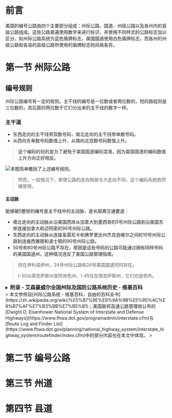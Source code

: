 # 前言
美国的编号公路由四个主要部分组成：州际公路、国道、州级公路以及各州内的县级公路组成。这些公路普遍使用数字来进行标识，并使用不同样式的公路标志加以区分，如州际公路系统为蓝色盾牌标志，美国国道使用白色盾牌标志，而各州的州级公路和各县的县级公路所使用的盾牌标志则风格各异。

# <font style="color:rgb(32, 33, 34);">第一节 州际公路</font>
## 编号规则
<font style="color:rgb(32, 33, 34);">州际公路编号有一定的规则。主干线的编号是一位数或者两位数的，短的路程则是三位数的，其后面的两位数于它们分出来的主干线的数字一样。</font>

### 主干道
+ <font style="color:rgb(32, 33, 34);">东西走向的主干线带双数号码，南北走向的主干线带单数号码。</font>
+ <font style="color:rgb(32, 33, 34);">从西向东单数号码数值上升，从南向北双数号码数值上升。</font>

> <font style="color:rgb(32, 33, 34);">这个编码的目的是为了避免于美国国道编码混淆，因为美国国道的编码数值上升方向正好相反。</font>
>

![本图简单概括了上述编号规则。](https://cdn.nlark.com/yuque/0/2023/png/34598262/1682161217635-64603f1b-0e5b-4884-a9a8-3e9a04df833d.png)

> 然而，一般情况下，即使公路的走向局部与大走向不同，这个编码系统依然被使用。
>

#### 主动脉
能够被5整除的编号是主干线中的主动脉，是长距离交通要道：

+ 南北走向的主动脉从沿美国西岸从加拿大到墨西哥的5号州际公路到沿美国东岸连接加拿大和迈阿密的95号州际公路。
+ 东西走向的主动脉从连接圣莫尼卡和佛罗里达州杰克逊维尔之间的10号州际公路到连接西雅图和波士顿的90号州际公路。
+ 50号和60号州际公路不存在，原因是这些号码的公路可能通过拥有同样号码的美国国道州，这种情况违反了美国公路管理指南。

> 但在伊利诺伊州，24号州际公路和24号美国国道同时存在。
>
> I-30从得克萨斯州至阿肯色州，I-45仅在得克萨斯州，它们也是例外。
>

<details class="lake-collapse"><summary id="u48611c56"><strong><span class="ne-text" style="color: rgb(32, 33, 34); font-size: 16px">附录 - 艾森豪威尔全国州际及国防公路系统历史 - 维基百科</span></strong></summary><p id="u28d43ede" class="ne-p"><span class="ne-text" style="font-size: 16px">1916年通过的联邦公路资助法使得美国联邦政府首次参加资助公路建设，通过1921年的联邦远程公路资助法美国联邦政府开始建筑国家公路网。1926年美国国道系统设立，这是美国第一个设有号码的跨国公路系统。美国国道的公路依然是各个州资助建造和维护的，它们缺乏全国一致性的道路设计。这些公路里有双股道的乡村道路，也有多股道的高速公路。1953年德怀特·艾森豪威尔当任美国总统后他的政府计划建设一个跨州际公路系统，这个计划最后成为1956年通过的联邦公路资助法。与美国国道不同的是州际公路系统完全被设计为美国全国统一的高速公路，拥有全国一致的建筑和标志。一些老的高速公路被结合到州际公路系统中，但是大多数州际公路是全新建造的，它的修建大大地扩大了美国高速公路网络。尤其在建筑密集的城市地区这些新高速公路往往被争议，因为它们的建筑意味着许多老的、完善的市区要被拆除。在1960和1970年代里这导致众多高速公路动乱，因此一些本来已经计划的州际公路被放弃没有建造，或者设计被改变使得它们避免通过市中心地区。虽然一些公路最后建成的结果与1956年计划的不同，还有一些段落不完全符合联邦标准，1992年州际公路系统的原计划被宣告完工。联邦政府继续资助新的公路建造，因此州际公路系统将在将来也不断扩展。</span></p><p id="uf28181d4" class="ne-p"><span class="ne-text" style="font-size: 16px">虽然大多数州际公路是联邦政府出钱建造的，它们各自所在的州是它们的拥有者。所有州际公路必须达到特殊标准，比如有高速公路的导入和导出道、在相对方向运行的道股之间要有分隔带或障碍、在路的两侧有路肩、避免交叉路口、没有交通号志和使用联邦交通标志。州际公路拥有专门的编号方法，主干线的号码是一位或两位数字的，从主干线上分离出来的短公路拥有3个数字的号码，其最后的两个数字与它们分出来的主干线的号码相同。</span></p><p id="u6f88268d" class="ne-p"><span class="ne-text" style="font-size: 16px">州际公路的修筑通常受到联邦政府补助，但其兴建、所有权和管理维护均由各州政府负责。曾经唯一例外是横跨波托马克河，连接弗吉尼亚州亚历山大独立市和马里兰州乔治王子县的威尔逊总统纪念桥由联邦政府所有及运营，直到该桥重建完成后被移交给弗吉尼亚州和马里兰州运输部共同管理。州际公路系统经过美国绝大多数主要城市，和其他工业化国家不同的是，大城市的市区几乎都有州际公路经过，这是二次大战后城市向外不规则延伸的结果。整个州际公路的建筑成本为1,140亿美元。州际公路的部分修建经费来自公路信托基金，它的钱则来自联邦燃油税。一开始联邦法禁止在州际公路上收费，但是有些州际公路段落还是要收费的，有些是因为州际公路把过去的收费公路吸收到它的体系内，有些则因为后来的立法允许州际公路在特殊情况下收费。</span></p><p id="u975ab177" class="ne-p"><span class="ne-text" style="font-size: 16px">2020年的数据显示在美国公路上车辆行驶总里程的1/4是在州际公路系统上行驶的。所有州际公路的总长度为78,465千米。</span></p></details>
> 本文参照自[州际公路系统 - 维基百科，自由的百科全书](https://zh.wikipedia.org/wiki/%E5%B7%9E%E9%9A%9B%E5%85%AC%E8%B7%AF%E7%B3%BB%E7%B5%B1)；美国联邦高速公路管理局公布的[Dwight D. Eisenhower National System of Interstate and Defense Highways](https://www.fhwa.dot.gov/programadmin/interstate.cfm)与[Route Log and Finder List](https://www.fhwa.dot.gov/planning/national_highway_system/interstate_highway_system/routefinder/index.cfm)中的部分内容也在本文中体现。
>

# 第二节 <font style="color:rgb(32, 33, 34);">编号公路</font>
# 第三节 州道
# 第四节 县道
